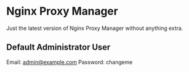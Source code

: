 # Nginx Proxy Manager

Just the latest version of Nginx Proxy Manager without anything extra.

## Default Administrator User

Email: admin@example.com
Password: changeme
